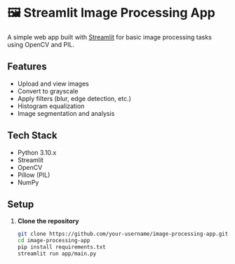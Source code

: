 # 🖼️ Streamlit Image Processing App

A simple web app built with [Streamlit](https://streamlit.io/) for basic image processing tasks using OpenCV and PIL.

##  Features

- Upload and view images
- Convert to grayscale
- Apply filters (blur, edge detection, etc.)
- Histogram equalization
- Image segmentation and analysis

## Tech Stack

- Python 3.10.x
- Streamlit
- OpenCV
- Pillow (PIL)
- NumPy

##  Setup

1. **Clone the repository**
   ```bash
   git clone https://github.com/your-username/image-processing-app.git
   cd image-processing-app
   pip install requirements.txt
   streamlit run app/main.py
